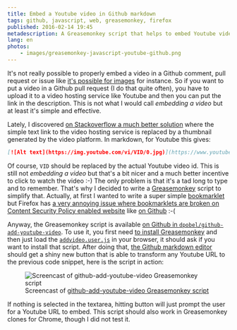 ```yaml
---
title: Embed a Youtube video in Github markdown
tags: github, javascript, web, greasemonkey, firefox
published: 2016-02-14 19:45
metadescription: A Greasemonkey script that helps to embed Youtube videos in a better way in Github pull request, comment or issue.
lang: en
photos:
    - images/greasemonkey-javascript-youtube-github.png
---
```


It's not really possible to properly embed a video in a Github comment, pull
request or issue like [it's possible for
images](https://help.github.com/articles/file-attachments-on-issues-and-pull-requests/)
for instance. So if you want to put a video in a Github pull request (I do that
quite often), you have to upload it to a video hosting service like Youtube and
then you can put the link in the description. This is not what I would call
*embedding a video* but at least it's simple and effective.

Lately, I discovered [on Stackoverflow a much better
solution](http://stackoverflow.com/questions/11804820/embed-a-you-tube-video)
where the simple text link to the video hosting service is replaced by a
thumbnail generated by the video platform. In markdown, for Youtube this gives:

```md
[![Alt text](https://img.youtube.com/vi/VID/0.jpg)](https://www.youtube.com/watch?v=VID)
```

Of course, `VID` should be replaced by the actual Youtube video id. This is
still not *embedding a video* but that's a bit nicer and a much better incentive
to click to watch the video :-) The only problem is that it's a tad long to
type and to remember. That's why I decided to write a
[Greasemonkey](http://www.greasespot.net/) script to
simplify that. Actually, at first I wanted to write a super simple
[bookmarklet](https://en.wikipedia.org/wiki/Bookmarklet) but Firefox has [a very
annoying issue where bookmarklets are broken on Content Security Policy enabled
website](https://bugzilla.mozilla.org/show_bug.cgi?id=866522) like [on
Github](https://github.com/blog/1477-content-security-policy) :-(

Anyway, the Greasemonkey script is available [on Github in
`dpobel/github-add-youtube-video`](https://github.com/dpobel/github-add-youtube-video/).
To use it, you first need [to install
Greasemonkey](https://addons.mozilla.org/fr/firefox/addon/greasemonkey/) and
then just load the
[`addvideo.user.js`](https://raw.githubusercontent.com/dpobel/github-add-youtube-video/master/addvideo.user.js)
in your browser, it should ask if you want to install that script. After doing
that, [the Github markdown
editor](https://github.com/blog/2097-improved-commenting-with-markdown) should
get a shiny new button that is able to transform any Youtube URL to the previous code
snippet, here is the script in action:

<figure class="object-center bordered">
    <img loading="lazy" src="/images/youtube-video-github.gif" alt="Screencast of github-add-youtube-video Greasemonkey script">
    <figcaption>
        Screencast of <a href="https://github.com/dpobel/github-add-youtube-video/blob/master/addvideo.user.js">github-add-youtube-video Greasemonkey script</a>
    </figcaption>
</figure>

If nothing is selected in the textarea, hitting button will just prompt the
user for a Youtube URL to embed. This script should also work in Greasemonkey clones
for Chrome, though I did not test it.
